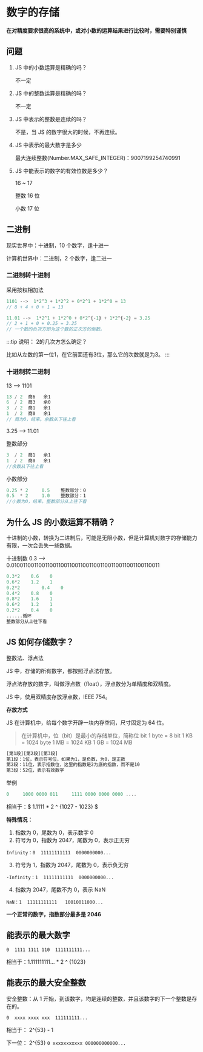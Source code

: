 # 数字的存储

**在对精度要求很高的系统中，或对小数的运算结果进行比较时，需要特别谨慎**

## 问题

1. JS 中的小数运算是精确的吗？

   不一定

2. JS 中的整数运算是精确的吗？

   不一定

3. JS 中表示的整数是连续的吗？

   不是，当 JS 的数字很大的时候，不再连续。

4. JS 中表示的最大数字是多少

   最大连续整数(Number.MAX_SAFE_INTEGER)：9007199254740991

5. JS 中能表示的数字的有效位数是多少？

   16 ~ 17

   整数 16 位

   小数 17 位

## 二进制

现实世界中：十进制，10 个数字，逢十进一

计算机世界中：二进制，2 个数字，逢二进一

### 二进制转十进制

采用按权相加法

```js
1101 -->  1*2^3 + 1*2^2 + 0*2^1 + 1*2^0 = 13
// 8 + 4 + 0 + 1 = 13

11.01 -->  1*2^1 + 1*2^0 + 0*2^{-1} + 1*2^{-2} = 3.25
// 2 + 1 + 0 + 0.25 = 3.25
// 一个数的负次方即为这个数的正次方的倒数。
```
:::tip 说明：
2的几次方怎么确定？

比如从左数的第一位1，在它前面还有3位，那么它的次数就是为3。
:::

### 十进制转二进制

13 --> 1101

```js
13 / 2  商6   余1
6  / 2  商3   余0
3  / 2  商1   余1
1  / 2  商0   余1
// 商为0，结束。余数从下往上看
```

3.25 --> 11.01

整数部分

```js
3  / 2  商1   余1
1  / 2  商0   余1
//余数从下往上看
```

小数部分

```js
0.25 * 2     0.5    整数部分：0
0.5  * 2     1.0    整数部分：1
//小数为0，结束。整数部分从上往下看
```

## 为什么 JS 的小数运算不精确？

十进制的小数，转换为二进制后，可能是无限小数，但是计算机对数字的存储能力有限，一次会丢失一些数据。

十进制数 0.3 --> 0.010011001100110011001100110011001100110011001100110011

```js
0.3*2    0.6    0
0.6*2    1.2    1
0.2*2		 0.4    0
0.4*2    0.8    0
0.8*2    1.6    1
0.6*2    1.2    1
0.2*2    0.4    0
......循环
整数部分从上往下看
```

## JS 如何存储数字？

整数法、浮点法

JS 中，存储的所有数字，都按照浮点法存放。

浮点法存放的数字，叫做浮点数（float），浮点数分为单精度和双精度。

JS 中，使用双精度存放浮点数，IEEE 754。

**存放方式**

JS 在计算机中，给每个数字开辟一块内存空间，尺寸固定为 64 位。

> 在计算机中，位（bit）是最小的存储单位，简称位 bit
> 1 byte = 8 bit
> 1 KB = 1024 byte
> 1 MB = 1024 KB
> 1 GB = 1024 MB

```js
[第1段][第2段][第3段]
第1段：1位，表示符号位，如果为1，是负数，为0，是正数
第2段：11位，表示指数位，这里的指数是2为底的指数，而不是10
第3段：52位，表示有效数字
```

举例

```js
0     1000 0000 011     1111 0000 0000 0000 ....
```

相当于：$ 1.1111 * 2 ^ {1027 - 1023} $

**特殊情况：**

1. 指数为 0，尾数为 0，表示数字 0
2. 符号为 0，指数为 2047，尾数为 0，表示正无穷

```
Infinity：0  11111111111  0000000000...
```

3. 符号为 1，指数为 2047，尾数为 0，表示负无穷

```
-Infinity：1  11111111111  0000000000...
```

4. 指数为 2047，尾数不为 0，表示 NaN

```
NaN：1  11111111111   10010011000...
```

**一个正常的数字，指数部分最多是 2046**

## 能表示的最大数字

```
0  1111 1111 110  1111111111...
```

相当于：1.111111111... * 2 ^ {1023} 

## 能表示的最大安全整数

安全整数：从 1 开始，到该数字，均是连续的整数，并且该数字的下一个整数是存在的。

```
0  xxxx xxxx xxx  111111111...
```

相当于： 2^{53} - 1 

下一位： 2^{53}  `0 xxxxxxxxxxx 000000000000...`
